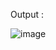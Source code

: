 



Output : 


![image](https://github.com/user-attachments/assets/5d8178a2-dfc0-4ae0-b47f-aa4ad4a05d6d)

